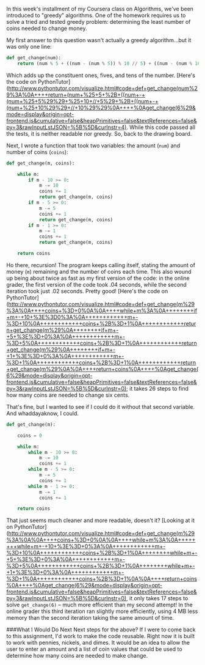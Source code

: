 <!--
.. title: Greedy Algorithms: Making Change
.. slug: greedy-algorithms-making-change
.. date: 2016-07-17 17:40:32 UTC-07:00
.. tags:
.. category: Algorithms
.. link:
.. description: Three ways to solve a "greedy" problem…two of which are greedy algorithms.
.. type: text
-->

In this week's installment of my Coursera class on Algorithms, we've been introduced to "greedy" algorithms. One of the homework requires us to solve a tried and tested greedy problem: determining the least number of coins needed to change money.

My first answer to this question wasn't actually a greedy algorithm…but it was only one line:

```python
def get_change(num):
    return (num % 5 + ((num - (num % 5)) % 10 // 5) + ((num - (num % 10)) // 10))
```

Which adds up the constituent ones, fives, and tens of the number. [Here's the code on PythonTutor](http://www.pythontutor.com/visualize.html#code=def+get_change(num%29%3A%0A++++return+(num+%25+5+%2B+((num+-+(num+%25+5%29%29+%25+10+//+5%29+%2B+((num+-+(num+%25+10%29%29+//+10%29%29%0A++++%0Aget_change(6%29&mode=display&origin=opt-frontend.js&cumulative=false&heapPrimitives=false&textReferences=false&py=3&rawInputLstJSON=%5B%5D&curInstr=4). While this code passed all the tests, it is neither readable nor greedy. So, back to the drawing board.

Next, I wrote a function that took two variables: the amount (`num`) and number of coins (`coins`):

```python
def get_change(m, coins):

    while m:
        if m - 10 >= 0:
            m -= 10
            coins += 1
            return get_change(m, coins)
        if m - 5 >= 0:
            m -= 5
            coins += 1
            return get_change(m, coins)
        if m - 1 >= 0:
            m -= 1
            coins += 1
            return get_change(m, coins)

    return coins
```

Ho there, recursion! The program keeps calling itself, stating the amount of money (`m`) remaining and the number of coins each time. This also wound up being about twice as fast as my first version of the code: in the online grader, the first version of the code took .04 seconds, while the second iteration took just .02 seconds. Pretty good! [Here's the code on PythonTutor](http://www.pythontutor.com/visualize.html#code=def+get_change(m%29%3A%0A++++coins+%3D+0%0A%0A++++while+m%3A%0A++++++++if+m+-+10+%3E%3D0%3A%0A++++++++++++m+-%3D+10%0A++++++++++++coins+%2B%3D+1%0A++++++++++++return+get_change(m%29%0A++++++++if+m+-+5+%3E%3D+0%3A%0A++++++++++++m+-%3D+5%0A++++++++++++coins+%2B%3D+1%0A++++++++++++return+get_change(m%29%0A++++++++if+m+-+1+%3E%3D+0%3A%0A++++++++++++m+-%3D+1%0A++++++++++++coins+%2B%3D+1%0A++++++++++++return+get_change(m%29%0A%0A++++return+coins%0A++++%0Aget_change(6%29&mode=display&origin=opt-frontend.js&cumulative=false&heapPrimitives=false&textReferences=false&py=3&rawInputLstJSON=%5B%5D&curInstr=0); it takes 26 steps to find how many coins are needed to change six cents.

That's fine, but I wanted to see if I could do it without that second variable. And whaddayaknow, I could.

```python
def get_change(m):

    coins = 0

    while m:
        while m - 10 >= 0:
            m -= 10
            coins += 1
        while m - 5 >= 0:
            m -= 5
            coins += 1
        while m - 1 >= 0:
            m -= 1
            coins += 1

    return coins
```

That just seems much cleaner and more readable, doesn't it? [Looking at it on PythonTutor](http://www.pythontutor.com/visualize.html#code=def+get_change(m%29%3A%0A%0A++++coins+%3D+0%0A%0A++++while+m%3A%0A++++++++while+m+-+10+%3E%3D+0%3A%0A++++++++++++m+-%3D+10%0A++++++++++++coins+%2B%3D+1%0A++++++++while+m+-+5+%3E%3D+0%3A%0A++++++++++++m+-%3D+5%0A++++++++++++coins+%2B%3D+1%0A++++++++while+m+-+1+%3E%3D+0%3A%0A++++++++++++m+-%3D+1%0A++++++++++++coins+%2B%3D+1%0A%0A++++return+coins%0A++++%0Aget_change(6%29&mode=display&origin=opt-frontend.js&cumulative=false&heapPrimitives=false&textReferences=false&py=3&rawInputLstJSON=%5B%5D&curInstr=0), it only takes 17 steps to solve `get_change(6)` – much more efficient than my second attempt! In the online grader this third iteration ran slightly more efficiently, using 4 MB less memory than the second iteration taking the same amount of time.

###What I Would Do Next
Next steps for the above? If I were to come back to this assignment, I'd work to make the code reusable. Right now it is built to work with pennies, nickels, and dimes. It would be an idea to allow the user to enter an amount and a list of coin values that could be used to determine how many coins are needed to make change.
